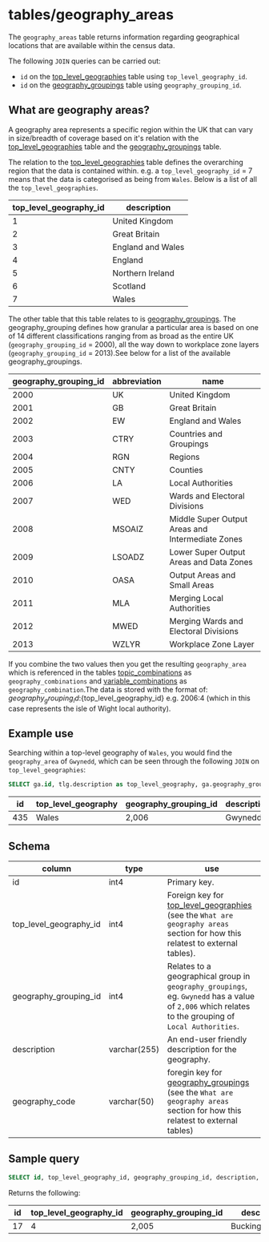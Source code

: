 # tables/geography_areas

The `geography_areas` table returns information regarding geographical locations that are available within the census data.

The following `JOIN` queries can be carried out:

- `id` on the [top_level_geographies](top_level_geographies.md) table using `top_level_geography_id`.
- `id` on the [geography_groupings](geography_groupings.md) table using `geography_grouping_id`.

## What are geography areas?

A geography area represents a specific region within the UK that can vary in size/breadth of coverage based on it's relation with the [top_level_geographies](top_level_geographies.md) table and the [geography_groupings](geography_groupings.md) table.

The relation to the [top_level_geographies](top_level_geographies.md) table defines the overarching region that the data is contained within. e.g. a `top_level_geography_id` = 7 means that the data is categorised as being from `Wales`. Below is a list of all the `top_level_geographies`.

|top_level_geography_id|description
|-|-|
|1|United Kingdom|
|2|Great Britain|
|3|England and Wales|
|4|England|
|5|Northern Ireland|
|6|Scotland|
|7|Wales|

The other table that this table relates to is [geography_groupings](geography_groupings.md). The geography_grouping defines how granular a particular area is based on one of 14 different classifications ranging from as broad as the entire UK (`geography_grouping_id` = 2000), all the way down to workplace zone layers (`geography_grouping_id` = 2013).See below for a list of the available geography_groupings.

|geography_grouping_id|abbreviation|name|
|-|-|-|
|2000|UK|United Kingdom|
|2001|GB|Great Britain|
|2002|EW|England and Wales|
|2003|CTRY|Countries and Groupings|
|2004|RGN|Regions|
|2005|CNTY|Counties|
|2006|LA|Local Authorities|
|2007|WED|Wards and Electoral Divisions|
|2008|MSOAIZ|Middle Super Output Areas and Intermediate Zones|
|2009|LSOADZ|Lower Super Output Areas and Data Zones|
|2010|OASA|Output Areas and Small Areas|
|2011|MLA|Merging Local Authorities|
|2012|MWED|Merging Wards and Electoral Divisions|
|2013|WZLYR|Workplace Zone Layer|

If you combine the two values then you get the resulting `geography_area` which is referenced in the tables [topic_combinations](topic_combinations.md) as `geography_combinations` and [variable_combinations](variable_combinations.md) as `geography_combination`.The data is stored with the format of: ${geography_grouping_id}:${top_level_geography_id} e.g. 2006:4 (which in this case represents the isle of Wight local authority). 
## Example use

Searching within a top-level geography of `Wales`, you would find the `geography_area` of `Gwynedd`, which can be seen through the following `JOIN` on `top_level_geographies`:

```sql
SELECT ga.id, tlg.description as top_level_geography, ga.geography_grouping_id, ga.description, ga.geography_code FROM geography_areas ga left join top_level_geographies tlg on ga.top_level_geography_id = tlg.id WHERE ga.id = 435;
```

|id|top_level_geography|geography_grouping_id|description|geography_code|
|-|-|-|-|-|
|435|Wales|2,006|Gwynedd|W06000002|

## Schema

|column|type|use|
|-|-|-|
|id|int4|Primary key.|
|top_level_geography_id|int4|Foreign key for [top_level_geographies](top_level_geographies.md) (see the `What are geography areas` section for how this relatest to external tables).|
|geography_grouping_id|int4|Relates to a geographical group in `geography_groupings`, eg. `Gwynedd` has a value of `2,006` which relates to the grouping of `Local Authorities`.|
|description|varchar(255)|An end-user friendly description for the geography.|
|geography_code|varchar(50)|foregin key for [geography_groupings](geography_groupings.md) (see the `What are geography areas` section for how this relatest to external tables)|

## Sample query

```sql
SELECT id, top_level_geography_id, geography_grouping_id, description, geography_code FROM geography_areas WHERE id = 17;
```

Returns the following:

|id|top_level_geography_id|geography_grouping_id|description|geography_code|
|-|-|-|-|-|
|17|4|2,005|Buckinghamshire|E10000002|
